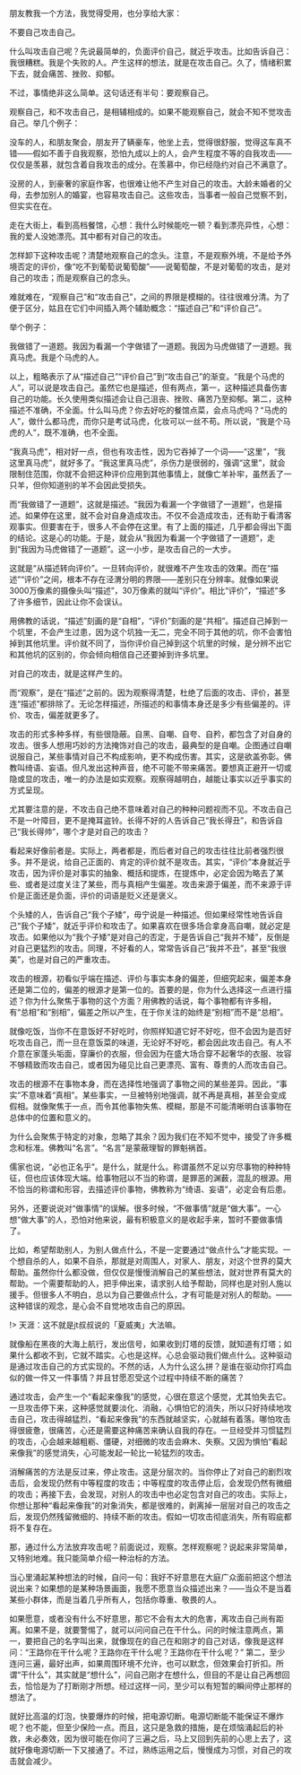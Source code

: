 朋友教我一个方法，我觉得受用，也分享给大家：



不要自己攻击自己。



什么叫攻击自己呢？先说最简单的，负面评价自己，就近乎攻击。比如告诉自己：我很糟糕。我是个失败的人。产生这样的想法，就是在攻击自己。久了，情绪积累下去，就会痛苦、挫败、抑郁。



不过，事情绝非这么简单。这句话还有半句：要观察自己。



观察自己，和不攻击自己，是相辅相成的。如果不能观察自己，就会不知不觉攻击自己。举几个例子：



没车的人，和朋友聚会，朋友开了辆豪车，他坐上去，觉得很舒服，觉得这车真不错——假如不善于自我观察，恐怕九成以上的人，会产生程度不等的自我攻击——仅仅是羡慕，就包含着自我攻击的成分。在羡慕中，你已经隐约对自己不满意了。



没房的人，到豪奢的家庭作客，也很难让他不产生对自己的攻击。大龄未婚者的父母，去参加别人的婚宴，也容易攻击自己。这些攻击，当事者一般自己觉察不到，但实实在在。



走在大街上，看到高档餐馆，心想：我什么时候能吃一顿？看到漂亮异性，心想：我的爱人没她漂亮。其中都有对自己的攻击。



怎样卸下这种攻击呢？清楚地观察自己的念头。注意，不是观察外境，不是给予外境否定的评价，像“吃不到葡萄说葡萄酸”——说葡萄酸，不是对葡萄的攻击，是对自己的攻击；而是观察自己的念头。



难就难在，“观察自己”和“攻击自己”，之间的界限是模糊的。往往很难分清。为了便于区分，姑且在它们中间插入两个辅助概念：“描述自己”和“评价自己”。



举个例子：



我做错了一道题。我因为看漏一个字做错了一道题。我因为马虎做错了一道题。我真马虎。我是个马虎的人。



以上，粗略表示了从“描述自己”“评价自己”到“攻击自己”的渐变。“我是个马虎的人”，可以说是攻击自己。虽然它也是描述，但有两点，第一，这种描述具备伤害自己的功能。长久使用类似描述会让自己沮丧、挫败、痛苦乃至抑郁。第二，这种描述不准确，不全面。什么叫马虎？你去好吃的餐馆点菜，会点马虎吗？“马虎的人”，做什么都马虎，而你只是考试马虎，化妆可以一丝不苟。所以说，“我是个马虎的人”，既不准确，也不全面。



“我真马虎”，相对好一点，但也有攻击性，因为它吞掉了一个词——“这里”，“我这里真马虎”，就好多了。“我这里真马虎”，杀伤力是很弱的，强调“这里”，就会限制住范围，你就不会把这种评价应用到其他事情上，就像亡羊补牢，虽然丢了一只羊，但你知道别的羊不会因此受损失。



而“我做错了一道题”，这就是描述。“我因为看漏一个字做错了一道题”，也是描述。如果停在这里，就不会对自身造成攻击。不仅不会造成攻击，还有助于看清客观事实。但要害在于，很多人不会停在这里。有了上面的描述，几乎都会得出下面的结论。这是心的功能。于是，就会从“我因为看漏一个字做错了一道题”，走到“我因为马虎做错了一道题”。这一小步，是攻击自己的一大步。



这就是“从描述转向评价”。一旦转向评价，就很难不产生攻击的效果。而在“描述”“评价”之间，根本不存在泾渭分明的界限——差别只在分辨率。就像如果说3000万像素的摄像头叫“描述”，30万像素的就叫“评价”。相比“评价”，“描述”多了许多细节，因此让你不会误认。



用佛教的话说，“描述”刻画的是“自相”，“评价”刻画的是“共相”。描述自己掉到一个坑里，不会产生过患，因为这个坑独一无二，完全不同于其他的坑，你不会害怕掉到其他坑里。评价就不同了，当你评价自己掉到这个坑里的时候，是分辨不出它和其他坑的区别的，你会倾向相信自己还要掉到许多坑里。



对自己的攻击，就是这样产生的。



而“观察”，是在“描述”之前的。因为观察得清楚，杜绝了后面的攻击、评价，甚至连“描述”都排除了。无论怎样描述，所描述的和事情本身还是多少有些偏差的。评价、攻击，偏差就更多了。



攻击的形式多种多样，有些很隐蔽。自黑、自嘲、自夸、自矜，都包含了对自身的攻击。很多人想用巧妙的方法掩饰对自己的攻击，最典型的是自嘲。企图通过自嘲说服自己，某些事情对自己不构成影响，更不构成伤害。其实，这是欲盖弥彰。佛教叫绮语、妄语。但凡发出这种声音，绝不可能不带来痛苦。要想真正避开一切或隐或显的攻击，唯一的办法是如实观察。观察得越明白，越能让事实以近乎事实的方式呈现。



尤其要注意的是，不攻击自己绝不意味着对自己的种种问题视而不见。不攻击自己不是一叶障目，更不是掩耳盗铃。长得不好的人告诉自己“我长得丑”，和告诉自己“我长得帅”，哪个才是对自己的攻击？



看起来好像前者是。实际上，两者都是，而后者对自己的攻击往往比前者强烈很多。并不是说，给自己正面的、肯定的评价就不是攻击。其实，“评价”本身就近乎攻击，因为评价是对事实的抽象、概括和提炼，在提炼中，必定会因为略去了某些、或者是过度关注了某些，而与真相产生偏差。攻击来源于偏差，而不来源于评价是正面还是负面，评价的词语是贬义还是褒义。



个头矮的人，告诉自己“我个子矮”，毋宁说是一种描述。但如果经常性地告诉自己“我个子矮”，就近乎评价和攻击了。如果喜欢在很多场合拿身高自嘲，就必定是攻击。如果他以为“我个子矮”是对自己的否定，于是告诉自己“我并不矮”，反倒是对自己更猛烈的攻击。同理，不好看的人，常常告诉自己“我并不丑”，甚至“我很美”，也是对自己的严重攻击。



攻击的根源，初看似乎端在描述、评价与事实本身的偏差，但细究起来，偏差本身还是第二位的，偏差的根源才是第一位的。首要的是，你为什么选择这一点进行描述？你为什么聚焦于事物的这个方面？用佛教的话说，每个事物都有许多相，有“总相”和“别相”，偏差之所以产生，在于你关注的始终是“别相”而不是“总相”。



就像吃饭，当你不在意饭好不好吃时，你照样知道它好不好吃，但不会因为是否好吃攻击自己，而一旦在意饭菜的味道，无论好不好吃，都会因此攻击自己。有人不介意在家蓬头垢面，穿廉价的衣服，但会因为在盛大场合穿不起奢华的衣服、妆容不够精致而攻击自己，或者因为碰见比自己更漂亮、富有、尊贵的人而攻击自己。



攻击的根源不在事物本身，而在选择性地强调了事物之间的某些差异。因此，“事实”不意味着“真相”。某些事实，一旦被特别地强调，就不再是真相，甚至会变成假相。就像聚焦于一点，而令其他事物失焦、模糊，那是不可能清晰明白该事物在总体中的位置和意义的。



为什么会聚焦于特定的对象，忽略了其余？因为我们在不知不觉中，接受了许多概念和标准。佛教叫“名言”。“名言”是蒙蔽理智的罪魁祸首。



儒家也说，“必也正名乎”。是什么，就是什么。称谓虽然不足以穷尽事物的种种特征，但也应该体现大端。给事物冠以不当的称谓，是罪恶的渊薮，混乱的根源。用不恰当的称谓和形容，去描述评价事物，佛教称为“绮语、妄语”，必定会有后患。



另外，还要说说对“做事情”的误解。很多时候，“不做事情”就是“做大事”。一心想“做大事”的人，恐怕对他来说，最有积极意义的是收起手来，暂时不要做事情了。



比如，希望帮助别人，为别人做点什么，不是一定要通过“做点什么”才能实现。一个想自杀的人，如果不自杀，那就是对周围人，对家人、朋友，对这个世界的莫大帮助。虽然你什么都没做，但仅仅是慢慢消解自己的某些想法，就对世界有莫大的帮助。一个需要帮助的人，把手伸出来，请求别人给予帮助，同样也是对别人施以援手。但很多人不明白，总以为自己要做点什么，才有可能是对别人的帮助。——这种错误的观念，是心会不自觉地攻击自己的原因。

!> 天涯：这不就是jt叔叔说的「夏威夷」大法嘛。

就像船在黑夜的大海上航行，发出信号，如果收到灯塔的反馈，就知道有灯塔；如果什么都收不到，它就不踏实。心也是这样。心总会驱动我们做点什么。这种驱动是通过攻击自己的方式实现的。不然的话，人为什么这么拼？是谁在驱动你打鸡血似的做一件又一件事情？并且甘愿忍受这个过程中持续不断的痛苦？



通过攻击，会产生一个“看起来像我”的感觉，心很在意这个感觉，尤其怕失去它。一旦攻击停下来，这种感觉就要淡化、消融，心惧怕它的消失，所以只好持续地攻击自己，攻击得越猛烈，“看起来像我”的东西就越坚实，心就越有着落。哪怕攻击得很疲惫，很痛苦，心还是需要这种痛苦来确认自我的存在。一旦经受并习惯猛烈的攻击，心会越来越粗粝、僵硬，对细微的攻击会麻木、失察。又因为惧怕“看起来像我”的感觉消失，心可能发起一轮比一轮猛烈的攻击。



消解痛苦的方法是反过来，停止攻击。这是分层次的。当你停止了对自己的剧烈攻击后，会发现仍然有中等程度的攻击；中等程度的攻击停止后，会发现仍然有微细的攻击；再接下去，会发现，对别人的攻击中也必定包含对自己的攻击。实际上，你想让那种“看起来像我”的对象消失，都是很难的，剥离掉一层层对自己的攻击之后，发现仍然残留微细的、持续不断的攻击。假如一切攻击彻底消失，所有瑕疵都将不复存在。



那，通过什么方法放弃攻击呢？前面说过，观察。怎样观察呢？说起来非常简单，又特别地难。我只能简单介绍一种治标的方法。



当心里涌起某种想法的时候，自问一句：我好不好意思在大庭广众面前把这个想法说出来？如果想的是某种场景画面，我愿不愿意当众描述出来？——当众不是当着某些小群体，而是当着几乎所有人，包括你尊重、敬畏的人。



如果愿意，或者没有什么不好意思，那它不会有太大的危害，离攻击自己尚有距离。如果不是，就要警惕了，就可以问问自己在干什么。问的时候注意两点，第一，要把自己的名字叫出来，就像现在的自己在和刚才的自己对话，像我是这样问：“王路你在干什么呢？王路你在干什么呢？王路你在干什么呢？” 第二，至少连问三遍，最好出声，如果周围环境不允许，也可以默念，但效果会打折扣。所谓“干什么”，其实就是“想什么”，问自己刚才在想什么，但目的不是让自己再想回去，恰恰是为了打断刚才所想。经过这样一问，至少可以有短暂的瞬间停止那样的想法了。



就好比高温的灯泡，快要爆炸的时候，把电源切断。电源切断能不能保证不爆炸呢？也不能，但至少保险一点。而且，这只是急救的措施，是在烦恼涌起后的补救，未必奏效，因为很可能在你问了三遍之后，马上又回到先前的心思上去了，这就好像电源切断一下又接通了。不过，熟练运用之后，慢慢成为习惯，对自己的攻击就会减少。
